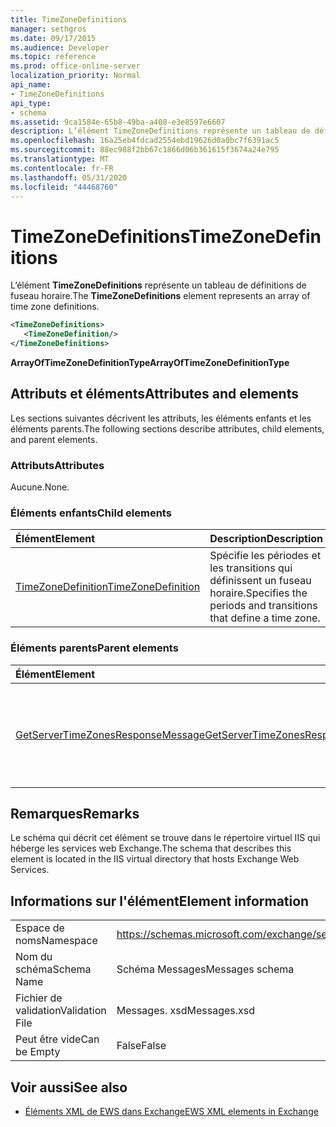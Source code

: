 ```yaml
---
title: TimeZoneDefinitions
manager: sethgros
ms.date: 09/17/2015
ms.audience: Developer
ms.topic: reference
ms.prod: office-online-server
localization_priority: Normal
api_name:
- TimeZoneDefinitions
api_type:
- schema
ms.assetid: 9ca1584e-65b8-49ba-a408-e3e8597e6607
description: L’élément TimeZoneDefinitions représente un tableau de définitions de fuseau horaire.
ms.openlocfilehash: 16a25eb4fdcad2554ebd19626d0a0bc7f6391ac5
ms.sourcegitcommit: 88ec988f2bb67c1866d06b361615f3674a24e795
ms.translationtype: MT
ms.contentlocale: fr-FR
ms.lasthandoff: 05/31/2020
ms.locfileid: "44468760"
---
```

# <a name="timezonedefinitions"></a><span data-ttu-id="97780-103">TimeZoneDefinitions</span><span class="sxs-lookup"><span data-stu-id="97780-103">TimeZoneDefinitions</span></span>

<span data-ttu-id="97780-104">L’élément **TimeZoneDefinitions** représente un tableau de définitions de fuseau horaire.</span><span class="sxs-lookup"><span data-stu-id="97780-104">The **TimeZoneDefinitions** element represents an array of time zone definitions.</span></span> 
  
```XML
<TimeZoneDefinitions>
   <TimeZoneDefinition/>
</TimeZoneDefinitions>
```

 <span data-ttu-id="97780-105">**ArrayOfTimeZoneDefinitionType**</span><span class="sxs-lookup"><span data-stu-id="97780-105">**ArrayOfTimeZoneDefinitionType**</span></span>
## <a name="attributes-and-elements"></a><span data-ttu-id="97780-106">Attributs et éléments</span><span class="sxs-lookup"><span data-stu-id="97780-106">Attributes and elements</span></span>

<span data-ttu-id="97780-107">Les sections suivantes décrivent les attributs, les éléments enfants et les éléments parents.</span><span class="sxs-lookup"><span data-stu-id="97780-107">The following sections describe attributes, child elements, and parent elements.</span></span>
  
### <a name="attributes"></a><span data-ttu-id="97780-108">Attributs</span><span class="sxs-lookup"><span data-stu-id="97780-108">Attributes</span></span>

<span data-ttu-id="97780-109">Aucune.</span><span class="sxs-lookup"><span data-stu-id="97780-109">None.</span></span>
  
### <a name="child-elements"></a><span data-ttu-id="97780-110">Éléments enfants</span><span class="sxs-lookup"><span data-stu-id="97780-110">Child elements</span></span>

|<span data-ttu-id="97780-111">**Élément**</span><span class="sxs-lookup"><span data-stu-id="97780-111">**Element**</span></span>|<span data-ttu-id="97780-112">**Description**</span><span class="sxs-lookup"><span data-stu-id="97780-112">**Description**</span></span>|
|:-----|:-----|
|[<span data-ttu-id="97780-113">TimeZoneDefinition</span><span class="sxs-lookup"><span data-stu-id="97780-113">TimeZoneDefinition</span></span>](timezonedefinition.md) <br/> |<span data-ttu-id="97780-114">Spécifie les périodes et les transitions qui définissent un fuseau horaire.</span><span class="sxs-lookup"><span data-stu-id="97780-114">Specifies the periods and transitions that define a time zone.</span></span>  <br/> |
   
### <a name="parent-elements"></a><span data-ttu-id="97780-115">Éléments parents</span><span class="sxs-lookup"><span data-stu-id="97780-115">Parent elements</span></span>

|<span data-ttu-id="97780-116">**Élément**</span><span class="sxs-lookup"><span data-stu-id="97780-116">**Element**</span></span>|<span data-ttu-id="97780-117">**Description**</span><span class="sxs-lookup"><span data-stu-id="97780-117">**Description**</span></span>|
|:-----|:-----|
|[<span data-ttu-id="97780-118">GetServerTimeZonesResponseMessage</span><span class="sxs-lookup"><span data-stu-id="97780-118">GetServerTimeZonesResponseMessage</span></span>](getservertimezonesresponsemessage.md) <br/> |<span data-ttu-id="97780-119">Contient l’État et le résultat d’une demande d' [opération GetServerTimeZones](getservertimezones-operation.md) .</span><span class="sxs-lookup"><span data-stu-id="97780-119">Contains the status and result of a [GetServerTimeZones operation](getservertimezones-operation.md) request.</span></span>  <br/> |
   
## <a name="remarks"></a><span data-ttu-id="97780-120">Remarques</span><span class="sxs-lookup"><span data-stu-id="97780-120">Remarks</span></span>

<span data-ttu-id="97780-121">Le schéma qui décrit cet élément se trouve dans le répertoire virtuel IIS qui héberge les services web Exchange.</span><span class="sxs-lookup"><span data-stu-id="97780-121">The schema that describes this element is located in the IIS virtual directory that hosts Exchange Web Services.</span></span>
  
## <a name="element-information"></a><span data-ttu-id="97780-122">Informations sur l'élément</span><span class="sxs-lookup"><span data-stu-id="97780-122">Element information</span></span>

|||
|:-----|:-----|
|<span data-ttu-id="97780-123">Espace de noms</span><span class="sxs-lookup"><span data-stu-id="97780-123">Namespace</span></span>  <br/> |https://schemas.microsoft.com/exchange/services/2006/messages  <br/> |
|<span data-ttu-id="97780-124">Nom du schéma</span><span class="sxs-lookup"><span data-stu-id="97780-124">Schema Name</span></span>  <br/> |<span data-ttu-id="97780-125">Schéma Messages</span><span class="sxs-lookup"><span data-stu-id="97780-125">Messages schema</span></span>  <br/> |
|<span data-ttu-id="97780-126">Fichier de validation</span><span class="sxs-lookup"><span data-stu-id="97780-126">Validation File</span></span>  <br/> |<span data-ttu-id="97780-127">Messages. xsd</span><span class="sxs-lookup"><span data-stu-id="97780-127">Messages.xsd</span></span>  <br/> |
|<span data-ttu-id="97780-128">Peut être vide</span><span class="sxs-lookup"><span data-stu-id="97780-128">Can be Empty</span></span>  <br/> |<span data-ttu-id="97780-129">False</span><span class="sxs-lookup"><span data-stu-id="97780-129">False</span></span>  <br/> |
   
## <a name="see-also"></a><span data-ttu-id="97780-130">Voir aussi</span><span class="sxs-lookup"><span data-stu-id="97780-130">See also</span></span>



- [<span data-ttu-id="97780-131">Éléments XML de EWS dans Exchange</span><span class="sxs-lookup"><span data-stu-id="97780-131">EWS XML elements in Exchange</span></span>](ews-xml-elements-in-exchange.md)

